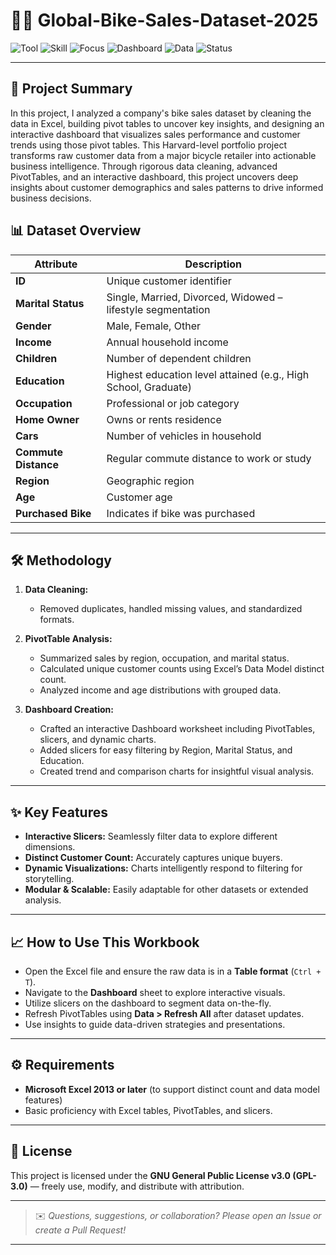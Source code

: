 # 🚴‍♂️ Global-Bike-Sales-Dataset-2025

![Tool](https://img.shields.io/badge/Tool-Excel%20%2F%20Google%20Sheets-%2390ee90?style=flat-square)        <!-- Light Green -->
![Skill](https://img.shields.io/badge/Skill-PivotTables%20%26%20Charts-%2300d8ff?style=flat-square)      <!-- Neon Blue -->
![Focus](https://img.shields.io/badge/Focus-Data%20Cleaning%20%7C%20EDA-%23ff9500?style=flat-square)      <!-- Bright Orange -->
![Dashboard](https://img.shields.io/badge/Focus-Dashboard-%23ff5400?style=flat-square)                     <!-- Neon Orange-Red -->
![Data](https://img.shields.io/badge/Data-Business%20Data-%239d00ff?style=flat-square)                    <!-- Neon Purple -->
![Status](https://img.shields.io/badge/Status-Completed-%2300ff00?style=flat-square)                      <!-- Bright Neon Green -->

---

## 📑 Project Summary
In this project, I analyzed a company's bike sales dataset by cleaning the data in Excel, building pivot tables to uncover key insights, and designing an interactive dashboard that visualizes sales performance and customer trends using those pivot tables. This Harvard-level portfolio project transforms raw customer data from a major bicycle retailer into actionable business intelligence. Through rigorous data cleaning, advanced PivotTables, and an interactive dashboard, this project uncovers deep insights about customer demographics and sales patterns to drive informed business decisions.


## 📊 Dataset Overview

| Attribute           | Description                                                               |
|---------------------|---------------------------------------------------------------------------|
| **ID**              | Unique customer identifier                                                |
| **Marital Status**   | Single, Married, Divorced, Widowed – lifestyle segmentation               |
| **Gender**          | Male, Female, Other                                                       |
| **Income**          | Annual household income                                                  |
| **Children**        | Number of dependent children                                            |
| **Education**       | Highest education level attained (e.g., High School, Graduate)          |
| **Occupation**      | Professional or job category                                             |
| **Home Owner**      | Owns or rents residence                                                  |
| **Cars**            | Number of vehicles in household                                          |
| **Commute Distance**| Regular commute distance to work or study                               |
| **Region**          | Geographic region                                                        |
| **Age**             | Customer age                                                           |
| **Purchased Bike**  | Indicates if bike was purchased                                         |

---

## 🛠️ Methodology

1. **Data Cleaning:**
   - Removed duplicates, handled missing values, and standardized formats.

2. **PivotTable Analysis:**
   - Summarized sales by region, occupation, and marital status.
   - Calculated unique customer counts using Excel’s Data Model distinct count.
   - Analyzed income and age distributions with grouped data.

3. **Dashboard Creation:**
   - Crafted an interactive Dashboard worksheet including PivotTables, slicers, and dynamic charts.
   - Added slicers for easy filtering by Region, Marital Status, and Education.
   - Created trend and comparison charts for insightful visual analysis.

---

## ✨ Key Features

- **Interactive Slicers:** Seamlessly filter data to explore different dimensions.
- **Distinct Customer Count:** Accurately captures unique buyers.
- **Dynamic Visualizations:** Charts intelligently respond to filtering for storytelling.
- **Modular & Scalable:** Easily adaptable for other datasets or extended analysis.

---

## 📈 How to Use This Workbook

- Open the Excel file and ensure the raw data is in a **Table format** (`Ctrl + T`).
- Navigate to the **Dashboard** sheet to explore interactive visuals.
- Utilize slicers on the dashboard to segment data on-the-fly.
- Refresh PivotTables using **Data > Refresh All** after dataset updates.
- Use insights to guide data-driven strategies and presentations.

---

## ⚙️ Requirements

- **Microsoft Excel 2013 or later** (to support distinct count and data model features)
- Basic proficiency with Excel tables, PivotTables, and slicers.

---

## 📜 License

This project is licensed under the **GNU General Public License v3.0 (GPL-3.0)** — freely use, modify, and distribute with attribution.

---

> ✉️ *Questions, suggestions, or collaboration? Please open an Issue or create a Pull Request!*

---
